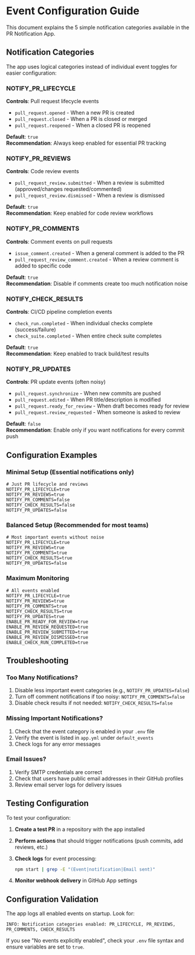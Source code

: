 # Event Configuration Guide

This document explains the 5 simple notification categories available in the PR Notification App.

## Notification Categories

The app uses logical categories instead of individual event toggles for easier configuration:

### NOTIFY_PR_LIFECYCLE
**Controls**: Pull request lifecycle events
- `pull_request.opened` - When a new PR is created
- `pull_request.closed` - When a PR is closed or merged  
- `pull_request.reopened` - When a closed PR is reopened

**Default**: `true`  
**Recommendation**: Always keep enabled for essential PR tracking

### NOTIFY_PR_REVIEWS
**Controls**: Code review events
- `pull_request_review.submitted` - When a review is submitted (approved/changes requested/commented)
- `pull_request_review.dismissed` - When a review is dismissed

**Default**: `true`  
**Recommendation**: Keep enabled for code review workflows

### NOTIFY_PR_COMMENTS
**Controls**: Comment events on pull requests
- `issue_comment.created` - When a general comment is added to the PR
- `pull_request_review_comment.created` - When a review comment is added to specific code

**Default**: `true`  
**Recommendation**: Disable if comments create too much notification noise

### NOTIFY_CHECK_RESULTS
**Controls**: CI/CD pipeline completion events
- `check_run.completed` - When individual checks complete (success/failure)
- `check_suite.completed` - When entire check suite completes

**Default**: `true`  
**Recommendation**: Keep enabled to track build/test results

### NOTIFY_PR_UPDATES  
**Controls**: PR update events (often noisy)
- `pull_request.synchronize` - When new commits are pushed
- `pull_request.edited` - When PR title/description is modified
- `pull_request.ready_for_review` - When draft becomes ready for review
- `pull_request.review_requested` - When someone is asked to review

**Default**: `false`  
**Recommendation**: Enable only if you want notifications for every commit push

## Configuration Examples

### Minimal Setup (Essential notifications only)

```env
# Just PR lifecycle and reviews
NOTIFY_PR_LIFECYCLE=true
NOTIFY_PR_REVIEWS=true
NOTIFY_PR_COMMENTS=false
NOTIFY_CHECK_RESULTS=false
NOTIFY_PR_UPDATES=false
```

### Balanced Setup (Recommended for most teams)

```env
# Most important events without noise
NOTIFY_PR_LIFECYCLE=true
NOTIFY_PR_REVIEWS=true
NOTIFY_PR_COMMENTS=true
NOTIFY_CHECK_RESULTS=true
NOTIFY_PR_UPDATES=false
```

### Maximum Monitoring

```env
# All events enabled
NOTIFY_PR_LIFECYCLE=true
NOTIFY_PR_REVIEWS=true
NOTIFY_PR_COMMENTS=true
NOTIFY_CHECK_RESULTS=true
NOTIFY_PR_UPDATES=true
ENABLE_PR_READY_FOR_REVIEW=true
ENABLE_PR_REVIEW_REQUESTED=true
ENABLE_PR_REVIEW_SUBMITTED=true
ENABLE_PR_REVIEW_DISMISSED=true
ENABLE_CHECK_RUN_COMPLETED=true
```

## Troubleshooting

### Too Many Notifications?

1. Disable less important event categories (e.g., `NOTIFY_PR_UPDATES=false`)
2. Turn off comment notifications if too noisy: `NOTIFY_PR_COMMENTS=false`
3. Disable check results if not needed: `NOTIFY_CHECK_RESULTS=false`

### Missing Important Notifications?

1. Check that the event category is enabled in your `.env` file
2. Verify the event is listed in `app.yml` under `default_events`
3. Check logs for any error messages

### Email Issues?

1. Verify SMTP credentials are correct
2. Check that users have public email addresses in their GitHub profiles
3. Review email server logs for delivery issues

## Testing Configuration

To test your configuration:

1. **Create a test PR** in a repository with the app installed
2. **Perform actions** that should trigger notifications (push commits, add reviews, etc.)
3. **Check logs** for event processing:

   ```bash
   npm start | grep -E "(Event|notification|Email sent)"
   ```

4. **Monitor webhook delivery** in GitHub App settings

## Configuration Validation

The app logs all enabled events on startup. Look for:

```text
INFO: Notification categories enabled: PR_LIFECYCLE, PR_REVIEWS, PR_COMMENTS, CHECK_RESULTS
```

If you see "No events explicitly enabled", check your `.env` file syntax and ensure variables are set to `true`.